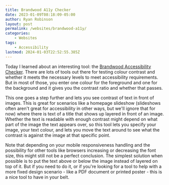 ```yaml
---
title: Brandwood A11y Checker
date: 2023-01-09T08:18:09-05:00
author: Ryan Robinson
layout: post
permalink: /websites/brandwood-a11y/
categories:
    - Websites
tags:
    - Accessibility
lastmod: 2024-01-03T22:52:55.385Z
---
```


Today I learned about an interesting tool: the [Brandwood Accessibility Checker](http://brandwood.com/a11y/). There are lots of tools out there for testing colour contrast and whether it meets the necessary levels to meet accessibility requirements. But in most of those, you enter one colour for the foreground and one for the background and it gives you the contrast ratio and whether that passes.

This one goes a step further and lets you see contrast of text in front of images. This is great for scenarios like a homepage slideshow (slideshows often aren't great for accessibility in other ways, but we'll ignore that for now) where there is text of a title that shows up layered in front of an image. Whether the text is readable with enough contrast might depend on what part of the image the text appears over, so this tool lets you specify your image, your text colour, and lets you move the text around to see what the contrast is against the image at that specific point.

Note that depending on your mobile responsiveness handling and the possibility for other tools like browsers increasing or decreasing the font size, this might still not be a perfect conclusion. The simplest solution when possible is to put the text above or below the image instead of layered on top of it. But if you need to do it, or if you're looking for a tool to help with a more fixed design scenario - like a PDF document or printed poster - this is a nice tool to have in your belt.
